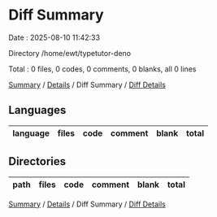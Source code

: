 # Diff Summary

Date : 2025-08-10 11:42:33

Directory /home/ewt/typetutor-deno

Total : 0 files, 0 codes, 0 comments, 0 blanks, all 0 lines

[Summary](results.md) / [Details](details.md) / Diff Summary /
[Diff Details](diff-details.md)

## Languages

| language | files | code | comment | blank | total |
| :------- | ----: | ---: | ------: | ----: | ----: |

## Directories

| path | files | code | comment | blank | total |
| :--- | ----: | ---: | ------: | ----: | ----: |

[Summary](results.md) / [Details](details.md) / Diff Summary /
[Diff Details](diff-details.md)
